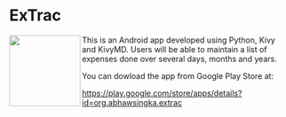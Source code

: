 # ExTrac

<img align="left" height="128" src="https://github.com/adityabhawsingka/ExpenseTracker/blob/master/app/data/images/icon.png">

This is an Android app developed using Python, Kivy and KivyMD. Users will be able to maintain a list of expenses done over several days, months and years.

You can dowload the app from Google Play Store at:

https://play.google.com/store/apps/details?id=org.abhawsingka.extrac
